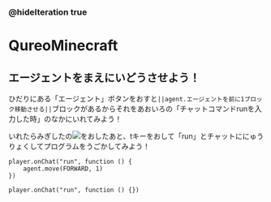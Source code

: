 ### @hideIteration true
# QureoMinecraft

## エージェントをまえにいどうさせよう！

ひだりにある「エージェント」ボタンをおすと``||agent.エージェントを前に1ブロック移動させる||``ブロックがあるからそれをあおいろの「チャットコマンドrunを入力した時」のなかにいれてみよう！

いれたらみぎしたの![](https://raw.githubusercontent.com/camp-minecraft/TechkidsCampTutorial/master/images/playbutton.png)をおしたあと、tキーをおして「run」とチャットににゅうりょくしてプログラムをうごかしてみよう！

```ghost
player.onChat("run", function () {
    agent.move(FORWARD, 1)
})
```

```template
player.onChat("run", function () {})

```